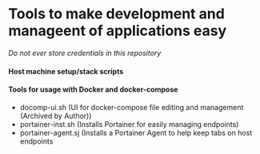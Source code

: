 # Tools to make development and manageent of applications easy
*Do not ever store credentials in this repository*

####   Host machine setup/stack scripts
####   Tools for usage with Docker and docker-compose
- docomp-ui.sh (UI for docker-compose file editing and management (Archived by Author))
- portainer-inst.sh (Installs Portainer for easily managing endpoints)
- portainer-agent.sj (Installs a Portainer Agent to help keep tabs on host endpoints
